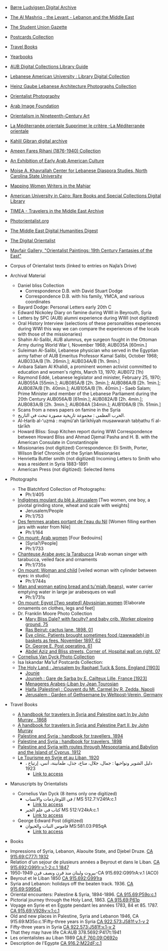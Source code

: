 - [Børre Ludvigsen Digital Archive](https://libraries.aub.edu.lb/digital-collections/collection/borre-webarchive;jsessionid=cpqprfmn9rxilg5uqn9ec653)
- [The Al Mashriq - the Levant - Lebanon and the Middle East](https://lib-webarchive.aub.edu.lb/BorreLudvigsen/http://almashriq.hiof.no/)
- [The Student Union Gazette ](https://lib-webarchive.aub.edu.lb/BorreLudvigsen/https://almashriq.hiof.no/ddc/projects/jafet/gazette/index.html)
- [Postcards Collection](https://libraries.aub.edu.lb/digital-collections/collection/postcards;jsessionid=cpqprfmn9rxilg5uqn9ec653)
- [Travel Books](https://libraries.aub.edu.lb/xtf/search?browse-all=yes;brand=travelbooks;collection=travelbooks)
- [Yearbooks](https://libraries.aub.edu.lb/digital-collections/collection/yearbooks)
- [AUB Digital Collections Library Guide](https://aub.edu.lb.libguides.com/DigitalCollections/AUBLibraries)
- [Lebanese American University : Library Digital Collection](http://contentdm.lau.edu.lb/digital/)
- [Heinz Gaube Lebanese Architecture Photographs Collection](https://library.artstor.org/#/collection/87731385)
- [Orientalist Photography](http://www.getty.edu/research/special_collections/highlights/middle_east/)
- [Arab Image Foundation](https://www.facebook.com/arabimagefoundationbeirut/)
- [Orientalism in Nineteenth-Century Art](https://www.metmuseum.org/toah/hd/euor/hd_euor.htm)
- [La Méditerranée orientale Supprimer le critère -La Méditerranée orientale](https://gallica.bnf.fr/services/engine/search/sru?operation=searchRetrieve&version=1.2&query=%28dc.title%20all%20%22La%20M%C3%A9diterran%C3%A9e%20orientale%22%29&keywords=La%20M%C3%A9diterran%C3%A9e%20orientale&suggest=1)
- [Kahlil Gibran digital archive](https://www.kahlilgibran.com/digital-archive.html)
- [Ameen Fares Rihani (1876-1940) Collection](https://lebanesestudies.omeka.chass.ncsu.edu/collections/show/104)
- [An Exhibition of Early Arab American Culture](https://www.turath2020.org/)
- [Moise A. Khayrallah Center for Lebanese Diaspora Studies, North Carolina State University](https://lebanesestudies.ncsu.edu/Archive.php)
- [Mapping Women Writers in the Mahjar](https://www.arcgis.com/apps/MapJournal/index.html?appid=1e09d680f93144dc8cb10e42abffbf79)
- [American University in Cairo: Rare Books and Special Collections Digital Library](http://digitalcollections.aucegypt.edu/digital/)
- [TIMEA - Travelers in the Middle East Archive](https://scholarship.rice.edu/handle/123456789/1)
- [Photorientalist.org](http://www.photorientalist.org/)
- [The Middle East Digital Humanities Digest](http://aucmedhd.blogspot.com)
- [The Digital Orientalist](https://digitalorientalist.com)
- [Mayfair Gallery, "Orientalist Paintings: 19th Century Fantasies of the East"](https://www.mayfairgallery.com/blog/orientalist-paintings-19th-century-fantasies-east)
- Corpus of Orientalist texts (linked to entries on Najla’s Drive)

- Archival Material
  * Daniel bliss Collection
    * Correspondence D.B. with David Stuart Dodge
    * Correspondence D.B. with his family, YMCA, and various coordinates
  * Bayard Dodge: Personal Letters early 20th C
  * Edward Nickoley Diary on famine during WWI in Beyrouth, Syria
  * Letters by SPC (AUB) alumni experience during WWI (not digitized)
  * Oral History Interview (selections of these personalities experiences during WWI this way we can compare the experiences of the locals with those of the missionaries)
  * Shahin Al-Salibi, AUB alumnus, eye surgeon fought in the Ottoman Army during World War I, November 1968; AUB035A [60min.]
  * Suleiman Al-Salibi, Lebanese physician who served in the Egyptian army father of AUB Emeritus Professor Kamal Salibi, October 1968; AUB033A/B [1h. 26min.]; AUB034A/B [1h. 9min.]
  * Anbara Salam Al Khalidi, a prominent women activist committed to education and women's rights, March 13, 1970; AUB072 [1h)
  * Raymond Eddé, Lebanese legislator and minister, February 25, 1970; AUB055A [55min.]; AUB085A/B [2h. 3min.]; AUB086A/B [2h. 1min.]; AUB087A/B [1h. 40min.]; AUB105A/B [1h. 40min.] ‐ Saeb Salam; Prime Minister and member of the Lebanese Parliament during the 20th Century AUB056A/B [61min.]; AUB082A/B [2h. 4min.]; AUB083A/B [2h. 3min.]; AUB084A [34min.]; AUB106A/B [1h. 51min.]
   * Scans from a news papers on famine in the Syria
   * الحرب العظمى : مجموعة تاريخية مصورة تبحث في التاريخ.
   * Al-Ḥarib al-ʻuẓmá : majmūʻah tārīkhīyah muṣawwarah tabḥathu fī al-tārīkh
   * Howard Bliss: 
Soup Kitchen report during WWI
Correspondence between Howard Bliss and Ahmad Djemal Pasha and H. B. with the American Consulate in Constantinople
   * Missionaries (not digitized)
Correspondence: Eli Smith, Porter, Wilson
Brief Chronicle of the Syrian Missionaries
   * Henrietta Buttler smith (not digitized)
Incoming Letters to Smith who was a resident in Syria 1883-1891
   * American Press (not digitized): Selected items
- Photographs
  * The Blatchford Collection of Photographs:
    * Ph:1/405
  * [Indigènes moulant du blé à Jérusalem](https://lib-webarchive.aub.edu.lb/BorreLudvigsen/https:/almashriq.hiof.no/ddc/projects/jafet/blatchford/html/405.html) [Two women, one boy, a pivotal grinding stone, wheat and scale with weights]
    * Jerusalem/People
    * Ph:1/753
  * [Des femmes arabes portant de l'eau du Nil](https://lib-webarchive.aub.edu.lb/BorreLudvigsen/https:/almashriq.hiof.no/ddc/projects/jafet/blatchford/html/753.html) [Women filling earthen jars with water from Nile]
    * Ph:1/164
  * [On mount: Arab women](https://lib-webarchive.aub.edu.lb/BorreLudvigsen/https:/almashriq.hiof.no/ddc/projects/jafet/blatchford/html/164.html) [Four Bedouins]
    * [Syria?/People]
    * Ph:1/733
  * [Chanteuse Arabe avec la Tarabucca](https://lib-webarchive.aub.edu.lb/BorreLudvigsen/https:/almashriq.hiof.no/ddc/projects/jafet/blatchford/html/733.html) [Arab woman singer with tarabucca, veiled face and ornaments
    * Ph:1/735s
  * [On mount: Woman and child](https://lib-webarchive.aub.edu.lb/BorreLudvigsen/https:/almashriq.hiof.no/ddc/projects/jafet/blatchford/html/735s.html) [veiled woman with cylinder between eyes: in studio]
    * Ph:1/744s
  * [Man and woman eating bread and tu'miah (beans)](https://lib-webarchive.aub.edu.lb/BorreLudvigsen/https:/almashriq.hiof.no/ddc/projects/jafet/blatchford/html/744s.html), water carrier emptying water in large jar arabesques on wall
    * Ph:1/731s
  * [On mount: Egypt [Two seated] Abyssinian women](https://lib-webarchive.aub.edu.lb/BorreLudvigsen/https:/almashriq.hiof.no/ddc/projects/jafet/blatchford/html/731s.html) [Elaborate ornaments on clothes, legs and feet]
  * Dr. Franklin Moore Photo Collection
    * [Mary Bliss Dale? with faculty? and baby crib. Worker plowing ground. 75](https://lib-webarchive.aub.edu.lb/BorreLudvigsen/mp_/https:/almashriq.hiof.no/ddc/projects/jafet/moore/75.html)
    * [Ras Beirut: cactus lane. 1898. 01](https://lib-webarchive.aub.edu.lb/BorreLudvigsen/mp_/https:/almashriq.hiof.no/ddc/projects/jafet/moore/01.html)
    * [Eye clinic. Patients brought sometimes food (zawwadeh) in baskets as fees. November 1897. 62](https://lib-webarchive.aub.edu.lb/BorreLudvigsen/mp_/https:/almashriq.hiof.no/ddc/projects/jafet/moore/62.html)
    * [Dr. George E. Post operating. 61](https://lib-webarchive.aub.edu.lb/BorreLudvigsen/mp_/https:/almashriq.hiof.no/ddc/projects/jafet/moore/61.html)
    * [Abdel Aziz and Bliss streets, Corner of. Hospital wall on right. 07](https://lib-webarchive.aub.edu.lb/BorreLudvigsen/mp_/https:/almashriq.hiof.no/ddc/projects/jafet/moore/07.html)
  * [Cornelius Van Dyck Photo Collection](https://libcat.aub.edu.lb/record=b1367941~S1)
  * Isa Iskandar Ma’luf Postcards Collection:
  * [The Holy Land : Jerusalem by Raphael Tuck & Sons, England [1903]](https://libraries.aub.edu.lb/xtf/view?docId=postcards/ark86073b3m594/ark86073b3m594.xml;query=Publisher;brand=postcards;si=1)
    * [Jounie](https://libraries.aub.edu.lb/xtf/view?docId=postcards/ark86073b32595/ark86073b32595.xml&brand=postcards&externalv=1)
    * [Jounieh : Gare de Sarba by E. Cailteux Lille, France [1923]](https://libraries.aub.edu.lb/xtf/view?docId=postcards/ark86073b39p4m/ark86073b39p4m.xml&brand=postcards&externalv=1)
    * [Menageres Arabes-Liban by Jean Tourosian](https://libraries.aub.edu.lb/xtf/view?docId=postcards/ark86073b3nc7r/ark86073b3nc7r.xml;query=-%09Menageres%20Arabes-Liban;brand=postcards;si=1)
    * [Haifa (Palestine) : Couvent du Mt. Carmel by R. Zedda, Napoli](https://libraries.aub.edu.lb/xtf/view?docId=postcards/ark86073b3m88s/ark86073b3m88s.xml&brand=postcards&externalv=1)
    * [Jerusalem : Garden of Gethsemane by Weltpost-Verein, Germany  ](https://libraries.aub.edu.lb/xtf/view?docId=postcards/ark86073b3rw2z/ark86073b3rw2z.xml;query=Weltpost-Verein;brand=postcards;si=1)
- Travel Books
  * [A handbook for travelers in Syria and Palestine part In by John Murray , 1868](https://libraries.aub.edu.lb/xtf/view?docId=ulbooks/ark86073b3cc78/ark86073b3cc78.xml;query=;brand=travelbooks;si=9#page/1/mode/2up)
  * [A handbook for travelers in Syria and Palestine Part II,  by John Murray](https://libraries.aub.edu.lb/xtf/view?docId=ulbooks/ark86073b37p40/ark86073b37p40.xml;query=;brand=travelbooks;si=7)
  * [Palestine and Syria : handbook for travellers, 1894](https://libraries.aub.edu.lb/xtf/view?docId=ulbooks/ark86073b3159v/ark86073b3159v.xml;query=;brand=travelbooks;si=2#page/1/mode/2up)
  * [Palestine and Syria : handbook for travelers, 1898](https://libraries.aub.edu.lb/xtf/view?docId=ulbooks/ark86073b3wc7x/ark86073b3wc7x.xml;query=;brand=travelbooks;si=18#page/1/mode/2up)
  * [Palestine and Syria with routes through Mesopotamia and Babylion and the Island of Cyprus, 1912](https://libraries.aub.edu.lb/xtf/view?docId=ulbooks/ark86073b3rp4n/ark86073b3rp4n.xml;query=;brand=travelbooks;si=16)
  * [Le Tourisme en Syrie et au Liban, 1920](https://libraries.aub.edu.lb/xtf/view?docId=ulbooks/ark86073b3301q/ark86073b3301q.xml;query=;brand=travelbooks;si=3)
      * دليل الشوير ونواحيها : جمال، جلال، مناخ، جذل، طمأنينة، أنس، إرتياح ، 1923
        * [Link to access](https://libraries.aub.edu.lb/xtf/view?docId=ulbooks/ark86073b34s3q/ark86073b34s3q.xml;query=;brand=travelbooks;si=5) 
- Manuscripts by Orientalists
  * Cornelius Van Dyck (8 items only one digitized)
    * في اللوغارذمات والانساب / MS 512.7:V24fA:c.1 
      * [Link to access](https://libcat.aub.edu.lb/search~S1?/cMS+512.7%3AV24fA%3Ac.1/c512.7%3Av24fa%3Ac.1/-3,-1,,E/browse) 
    * كتاب في علم الجبر   MS 512:V24kA:c.1 
      * [Link to access](https://libcat.aub.edu.lb/search~S1?/cMS+512%3AV24kA%3Ac.1/c512%3Av24ka%3Ac.1/-3,-1,,E/browse) 
  * George Edward Post (digitized)
    * قاموس النبات والحيوان  MS:581.03:P85qA
      * [Link to access](https://lib-webarchive.aub.edu.lb/BorreLudvigsen/20200603001203/https:/almashriq.hiof.no/ddc/projects/jafet/manuscripts/ms581.03P85qA/html-640/001-iii.html)
     
- Books
 * Impressions of Syria, Lebanon, Alaouite State, and Djebel Druze. [CA 915.69:C777i 1932](https://libcat.aub.edu.lb/record=b2120718~S1)
 * Relation d'un sejour de plusieurs années a Beyrout et dans le Liban. [CA 915.692:G991r:v.1-2:c.1 1847](https://libcat.aub.edu.lb/record=b1186390~S1)
 * بيروت ولبنان منذ قرن ونصف قرن  1949-1950-CA 915.692:G991rA:v.1 (ACO)
 * Beyrout et le Liban 1850 [CA 915.692:G991ra](http://hdl.handle.net/2333.1/ns1rnfc0)
 * Syria and Lebanon: holidays off the beaten track. 1936. [CA 915.69:S995sE](https://libcat.aub.edu.lb/record=b1186391~S1)
 * Oriental encounters: Palestine & Syria, 1894-1896. [CA 915.69:P59o:c.1](https://libcat.aub.edu.lb/record=b1217483~S1)
 * Pictorial journey through the Holy Land, 1863. [CA 915.69:P61p](https://libcat.aub.edu.lb/record=b1069617~S1)
 * Voyage en Syrie et en Egypte pendant les années 1783, 84 et 85. 1787. [CA 915.69:V928v:v.1:c.1  ](https://libcat.aub.edu.lb/record=b1186381~S1)
 * Old and new places in Palestine, Syria and Lebanon 1946, CA 915.69:M35o:c.1Fifty-three years in Syria [CA 922.573:J581f:v.1-v 2](https://libcat.aub.edu.lb/record=b1217452~S1)
 * Fifty-three years in Syria [CA 922.573:J581f:v.1-v 2](https://libcat.aub.edu.lb/record=b1198833~S1)
 * That they may have life CA:AUB 378.5692:P417t:1941
 * Les orientalistes au Liban 1989 [CA:F 760.09:O692o](https://libcat.aub.edu.lb/record=b1187156~S1)
 * Description de l'Egypte [CA 916.2:M22dF:c.1](https://libcat.aub.edu.lb/record=b1186793~S1)
